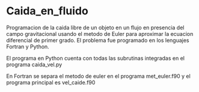 # Caida_en_fluido

 Programacion de la caida libre de un objeto en un flujo en presencia del campo gravitacional usando el metodo de Euler para aproximar 
 la ecuacion diferencial de primer grado. El problema fue programado en los lenguajes Fortran y Python. 

El programa en Python cuenta con todas las subrutinas integradas en el programa caida_vel.py

En Fortran se separa el metodo de euler en el programa met_euler.f90 y el programa principal es
vel_caide.f90
